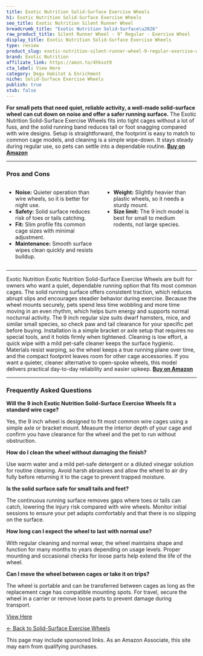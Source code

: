 ```yaml
---
title: Exotic Nutrition Solid-Surface Exercise Wheels
h1: Exotic Nutrition Solid-Surface Exercise Wheels
seo_title: Exotic Nutrition Silent Runner Wheel
breadcrumb_title: "Exotic Nutrition Solid-Surface\u2026"
raw_product_title: Silent Runner Wheel - 9" Regular - Exercise Wheel
display_title: Exotic Nutrition Solid-Surface Exercise Wheels
type: review
product_slug: exotic-nutrition-silent-runner-wheel-9-regular-exercise-wheel
brand: Exotic Nutrition
affiliate_link: https://amzn.to/4hksot9
cta_label: View Here
category: Degu Habitat & Enrichment
niche: Solid-Surface Exercise Wheels
publish: true
stub: false
---
```


<div id="intro" class="full-width">
  <p><strong>For small pets that need quiet, reliable activity, a well-made solid-surface wheel can cut down on noise and offer a safer running surface.</strong> The Exotic Nutrition Solid-Surface Exercise Wheels fits into tight cages without a lot of fuss, and the solid running band reduces tail or foot snagging compared with wire designs. Setup is straightforward, the footprint is easy to match to common cage models, and cleaning is a simple wipe-down. It stays steady during regular use, so pets can settle into a dependable routine. <a href="https://amzn.to/4hksot9" rel="nofollow sponsored noopener" target="_blank"><strong>Buy on Amazon</strong></a></p>
</div>

<hr />
<h3 id="pros-cons">Pros and Cons</h3>
<div class="pc-grid" style="display:grid;grid-template-columns:1fr 1fr;gap:16px;">
  <ul>
    <li><strong>Noise:</strong> Quieter operation than wire wheels, so it is better for night use.</li>
    <li><strong>Safety:</strong> Solid surface reduces risk of toes or tails catching.</li>
    <li><strong>Fit:</strong> Slim profile fits common cage sizes with minimal adjustment.</li>
    <li><strong>Maintenance:</strong> Smooth surface wipes clean quickly and resists buildup.</li>
  </ul>
  <ul>
    <li><strong>Weight:</strong> Slightly heavier than plastic wheels, so it needs a sturdy mount.</li>
    <li><strong>Size limit:</strong> The 9 inch model is best for small to medium rodents, not large species.</li>
  </ul>
</div>
<hr />

<div class="full-width">
  <p>Exotic Nutrition Exotic Nutrition Solid-Surface Exercise Wheels are built for owners who want a quiet, dependable running option that fits most common cages. The solid running surface offers consistent traction, which reduces abrupt slips and encourages steadier behavior during exercise. Because the wheel mounts securely, pets spend less time wobbling and more time moving in an even rhythm, which helps burn energy and supports normal nocturnal activity. The 9 inch regular size suits dwarf hamsters, mice, and similar small species, so check paw and tail clearance for your specific pet before buying. Installation is a simple bracket or axle setup that requires no special tools, and it holds firmly when tightened. Cleaning is low effort, a quick wipe with a mild pet-safe cleaner keeps the surface hygienic. Materials resist warping, so the wheel keeps a true running plane over time, and the compact footprint leaves room for other cage accessories. If you want a quieter, cleaner alternative to open-spoke wheels, this model delivers practical day-to-day reliability and easier upkeep. <a href="https://amzn.to/4hksot9" rel="nofollow sponsored noopener" target="_blank"><strong>Buy on Amazon</strong></a></p>
</div>

<hr />
<h3 id="faqs">Frequently Asked Questions</h3>

<p><strong>Will the 9 inch Exotic Nutrition Solid-Surface Exercise Wheels fit a standard wire cage?</strong></p>
<p>Yes, the 9 inch wheel is designed to fit most common wire cages using a simple axle or bracket mount. Measure the interior depth of your cage and confirm you have clearance for the wheel and the pet to run without obstruction.</p>

<p><strong>How do I clean the wheel without damaging the finish?</strong></p>
<p>Use warm water and a mild pet-safe detergent or a diluted vinegar solution for routine cleaning. Avoid harsh abrasives and allow the wheel to air dry fully before returning it to the cage to prevent trapped moisture.</p>

<p><strong>Is the solid surface safe for small tails and feet?</strong></p>
<p>The continuous running surface removes gaps where toes or tails can catch, lowering the injury risk compared with wire wheels. Monitor initial sessions to ensure your pet adapts comfortably and that there is no slipping on the surface.</p>

<p><strong>How long can I expect the wheel to last with normal use?</strong></p>
<p>With regular cleaning and normal wear, the wheel maintains shape and function for many months to years depending on usage levels. Proper mounting and occasional checks for loose parts help extend the life of the wheel.</p>

<p><strong>Can I move the wheel between cages or take it on trips?</strong></p>
<p>The wheel is portable and can be transferred between cages as long as the replacement cage has compatible mounting spots. For travel, secure the wheel in a carrier or remove loose parts to prevent damage during transport.</p>
<p><a class="btn" href="https://amzn.to/4hksot9" target="_blank" rel="nofollow sponsored noopener">View Here</a></p>
<p><a href="/roundups/degu-habitat-enrichment/solid-surface-exercise-wheels/">← Back to Solid-Surface Exercise Wheels</a></p>
<aside class="disclosure">This page may include sponsored links. As an Amazon Associate, this site may earn from qualifying purchases.</aside>
